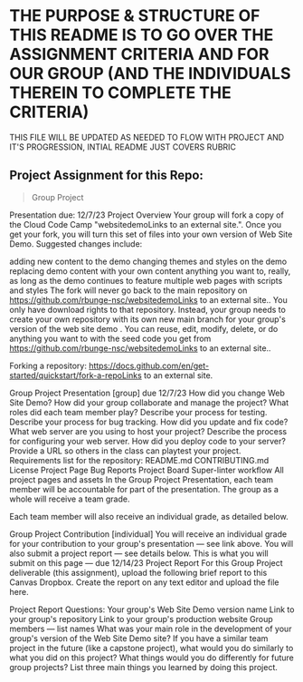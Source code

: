 # THE PURPOSE & STRUCTURE OF THIS README IS TO GO OVER THE ASSIGNMENT CRITERIA AND FOR OUR GROUP (AND THE INDIVIDUALS THEREIN TO COMPLETE THE CRITERIA)
THIS FILE WILL BE UPDATED AS NEEDED TO FLOW WITH PROJECT AND IT'S PROGRESSION, INTIAL README JUST COVERS RUBRIC

## Project Assignment for this Repo: 
> Group Project 

Presentation due: 12/7/23
Project Overview
Your group will fork a copy of the Cloud Code Camp "websitedemoLinks to an external site.". Once you get your fork, you will turn this set of files into your own version of Web Site Demo.  Suggested changes include:

adding new content to the demo
changing themes and styles on the demo
replacing demo content with your own content
anything you want to, really, as long as the demo continues to feature multiple web pages with scripts and styles
The fork will never go back to the main repository on https://github.com/rbunge-nsc/websitedemoLinks to an external site.. You only have download rights to that repository. Instead, your group needs to create your own repository with its own new main branch for your group's version of the web site demo . You can reuse, edit, modify, delete, or do anything you want to with the seed code you get from https://github.com/rbunge-nsc/websitedemoLinks to an external site..

Forking a repository: https://docs.github.com/en/get-started/quickstart/fork-a-repoLinks to an external site.

Group Project Presentation [group] due 12/7/23
How did you change Web Site Demo?
How did your group collaborate and manage the project?
What roles did each team member play?
Describe your process for testing.
Describe your process for bug tracking.
How did you update and fix code?
What web server are you using to host your project?
Describe the process for configuring your web server. 
How did you deploy code to your server?
Provide a URL so others in the class can playtest your project.
Requirements list for the repository:
README.md
CONTRIBUTING.md
License
Project Page
Bug Reports Project Board
Super-linter workflow
All project pages and assets
In the Group Project Presentation, each team member will be accountable for part of the presentation. The group as a whole will receive a team grade.

Each team member will also receive an individual grade, as detailed below.

Group Project Contribution [individual]
You will receive an individual grade for your contribution to your group's presentation — see link above.
You will also submit a project report — see details below.
This is what you will submit on this page — due 12/14/23
Project Report
For this Group Project deliverable (this assignment), upload the following brief report to this Canvas Dropbox. Create the report on any text editor and upload the file here.

Project Report Questions:
Your group's Web Site Demo version name
Link to your group's repository
Link to your group's production website
Group members — list names
What was your main role in the development of your group's version of the Web Site Demo site?
If you have a similar team project in the future (like a capstone project), what would you do similarly to what you did on this project?
What things would you do differently for future group projects?
List three main things you learned by doing this project.
